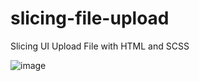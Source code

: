 # slicing-file-upload

Slicing UI Upload File with HTML and SCSS

![image](https://i.ibb.co/J59kFjC/Screenshot-2020-09-02-File-Upload.png)
